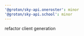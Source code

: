 ```yaml
---
'@groton/sky-api.oneroster': minor
'@groton/sky-api.school': minor
---
```


refactor client generation

